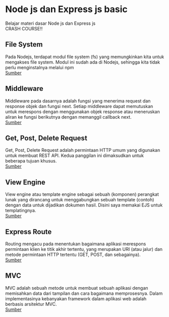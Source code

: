 # Node js dan Express js basic
Belajar materi dasar Node js dan Express js<br>
CRASH COURSE!!

## File System
Pada Nodejs, terdapat modul file system (fs) yang memungkinkan kita untuk mengakses file system. Modul ini sudah ada di Nodejs, sehingga kita tidak perlu menginstalnya melalui npm
<br>
[Sumber](https://www.petanikode.com/nodejs-file/)

## Middleware
Middleware pada dasarnya adalah fungsi yang menerima request dan response objek dan fungsi next. Setiap middleware dapat memutuskan untuk merespons dengan menggunakan objek response atau meneruskan aliran ke fungsi berikutnya dengan memanggil callback next.
<br>
[Sumber](https://code.tutsplus.com/id/tutorials/build-a-complete-mvc-website-with-expressjs--net-34168)

## Get, Post, Delete Request
Get, Post, Delete Request adalah permintaan HTTP umum yang digunakan untuk membuat REST API. Kedua panggilan ini dimaksudkan untuk beberapa tujuan khusus.
<br>
[Sumber](https://codeforgeek.com/handle-get-post-request-express-4/)

## View Engine
View engine atau template engine sebagai sebuah (komponen) perangkat lunak yang dirancang untuk menggabungkan sebuah template (contoh) dengan data untuk dijadikan dokumen hasil.
Disini saya memakai EJS untuk templatingnya.
<br>
[Sumber](https://bertzzie.com/knowledge/serverside-nodejs/Templating.html)

## Express Route
Routing mengacu pada menentukan bagaimana aplikasi merespons permintaan klien ke titik akhir tertentu, yang merupakan URI (atau jalur) dan metode permintaan HTTP tertentu (GET, POST, dan sebagainya).
<br>
[Sumber](https://expressjs.com/en/starter/basic-routing.html)
## MVC
MVC adalah sebuah metode untuk membuat sebuah aplikasi dengan memisahkan data dari tampilan dan cara bagaimana memprosesnya. Dalam implementasinya kebanyakan framework dalam aplikasi web adalah berbasis arsitektur MVC.
<br>
[Sumber](https://id.wikipedia.org/wiki/MVC)
